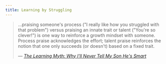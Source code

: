 ```yaml
---
title: Learning by Struggling
---
```

<blockquote>
  <p>…praising someone's process ("I really like how you struggled with that problem") versus praising an innate trait or talent ("You're so clever!") is one way to reinforce a growth ­mindset with someone. Process­ praise acknowledges the effort; talent­ praise reinforces the notion that one only succeeds (or doesn't) based on a fixed trait.</p>
  <footer>
    &mdash; <cite title="Huffington Post"><a href="http://www.huffingtonpost.com/salman-khan/the-learning-myth-why-ill_b_5691681.html">The Learning Myth: Why I'll Never Tell My Son He's Smart</a></cite>
  </footer>
</blockquote>
